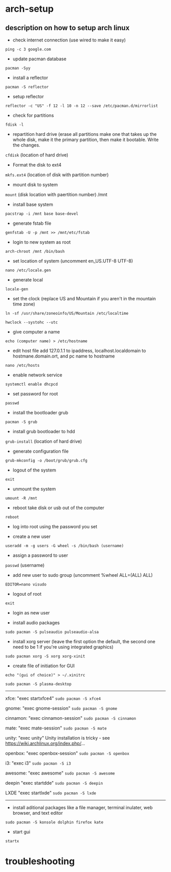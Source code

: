 # arch-setup
## description on how to setup arch linux


- check internet connection (use wired to make it easy)

`ping -c 3 google.com` 

- update pacman database

`pacman -Syy`

- install a reflector

`pacman -S reflector`

- setup reflector

`reflector -c "US" -f 12 -l 10 -n 12 --save /etc/pacman.d/mirrorlist`

- check for partitions

`fdisk -l`

- repartition hard drive (erase all partitions make one that takes up the whole disk, make it the primary partition, then make it bootable. Write the changes. 

`cfdisk` (location of hard drive)

- Format the disk to ext4

`mkfs.ext4` (location of disk with partition number)

- mount disk to system 

`mount` (disk location with paertition number) /mnt

- install base system 

`pacstrap -i /mnt base base-devel`

- generate fstab file

`genfstab -U -p /mnt >> /mnt/etc/fstab`

- login to new system as root 

`arch-chroot /mnt /bin/bash`

- set location of system (uncomment en_US.UTF-8 UTF-8)

`nano /etc/locale.gen` 

- generate local

`locale-gen`

- set the clock (replace US and Mountain if you aren't in the mountain time zone)

`ln -sf /usr/share/zoneoinfo/US/Mountain /etc/localtime`

`hwclock --systohc --utc`

- give computer a name

`echo (computer name) > /etc/hostname`

- edit host file add 127.0.1.1 to ipaddress, localhost.localdomain to hostmane.domain.ort, and pc name to hostname

`nano /etc/hosts`

- enable network service

`systemctl enable dhcpcd`

- set password for root

`passwd`

- install the bootloader grub

`pacman -S grub`

- install grub bootloader to hdd

`grub-install` (location of hard drive)

- generate configuration file

`grub-mkconfig -o /boot/grub/grub.cfg`

- logout of the system

`exit`

- unmount the system

`umount -R /mnt`

- reboot take disk or usb out of the computer

`reboot`

- log into root using the password you set 

- create a new user

`useradd -m -g users -G wheel -s /bin/bash (username)`

- assign a password to user

`passwd` (username)

- add new user to sudo group (uncomment %wheel ALL=(ALL) ALL)

`EDITOR=nano visudo`

- logout of root

`exit` 

- login as new user 

- install audio packages

`sudo pacman -S pulseaudio pulseaudio-alsa`

- install xorg server (leave the first option the default, the second one need to be 1 if you're using integrated graphics)

`sudo pacman xorg -S xorg xorg-xinit`

- create file of initiation for GUI


`echo "(gui of choice)" > ~/.xinitrc`

`sudo pacman -S plasma-desktop`

---
xfce:
"exec startxfce4"
`sudo pacman -S xfce4`

gnome:
"exec gnome-session"
`sudo pacman -S gnome`

cinnamon:
"exec cinnamon-session"
`sudo pacman -S cinnamon`

mate:
"exec mate-session"
`sudo pacman -S mate`

unity:
"exec unity"
Unity installation is tricky - see https://wiki.archlinux.org/index.php/...

openbox:
"exec openbox-session"
`sudo pacman -S openbox`

i3:
"exec i3"
`sudo pacman -S i3`

awesome:
"exec awesome"
`sudo pacman -S awesome`

deepin
"exec startdde"
`sudo pacman -S deepin`

LXDE
"exec startlxde"
`sudo pacman -S lxde`

---
- install aditional packages like a file manager, terminal inulater, web browser, and text editor

`sudo pacman -S konsole dolphin firefox kate`

- start gui

`startx﻿` 

troubleshooting
======


